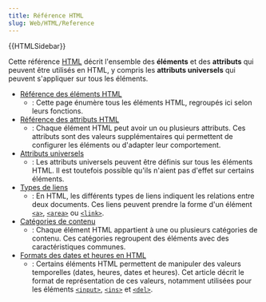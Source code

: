 ```yaml
---
title: Référence HTML
slug: Web/HTML/Reference
---
```


{{HTMLSidebar}}

Cette référence [HTML](/fr/docs/Web/HTML) décrit l'ensemble des **éléments** et des **attributs** qui peuvent être utilisés en HTML, y compris les **attributs universels** qui peuvent s'appliquer sur tous les éléments.

- [Référence des éléments HTML](/fr/docs/Web/HTML/Element)
  - : Cette page énumère tous les éléments HTML, regroupés ici selon leurs fonctions.
- [Référence des attributs HTML](/fr/docs/Web/HTML/Attributes)
  - : Chaque élément HTML peut avoir un ou plusieurs attributs. Ces attributs sont des valeurs supplémentaires qui permettent de configurer les éléments ou d'adapter leur comportement.
- [Attributs universels](/fr/docs/Web/HTML/Global_attributes)
  - : Les attributs universels peuvent être définis sur tous les éléments HTML. Il est toutefois possible qu'ils n'aient pas d'effet sur certains éléments.
- [Types de liens](/fr/docs/Web/HTML/Link_types)
  - : En HTML, les différents types de liens indiquent les relations entre deux documents. Ces liens peuvent prendre la forme d'un élément [`<a>`](/fr/docs/Web/HTML/Element/a), [`<area>`](/fr/docs/Web/HTML/Element/area) ou [`<link>`](/fr/docs/Web/HTML/Element/link).
- [Catégories de contenu](/fr/docs/Web/Guide/HTML/Content_categories)
  - : Chaque élément HTML appartient à une ou plusieurs catégories de contenu. Ces catégories regroupent des éléments avec des caractéristiques communes.
- [Formats des dates et heures en HTML](/fr/docs/Web/HTML/Date_and_time_formats)
  - : Certains éléments HTML permettent de manipuler des valeurs temporelles (dates, heures, dates et heures). Cet article décrit le format de représentation de ces valeurs, notamment utilisées pour les éléments [`<input>`](/fr/docs/Web/HTML/Element/Input), [`<ins>`](/fr/docs/Web/HTML/Element/ins) et [`<del>`](/fr/docs/Web/HTML/Element/del).
